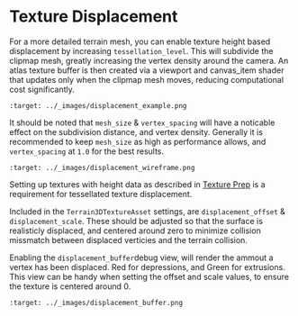 Texture Displacement
====================

For a more detailed terrain mesh, you can enable texture height based displacement by increasing `tessellation_level`. This will subdivide the clipmap mesh, greatly increasing the vertex density around the camera. An atlas texture buffer is then created via a viewport and canvas_item shader that updates only when the clipmap mesh moves, reducing computational cost significantly.

```{image} images/displacement_example.png
:target: ../_images/displacement_example.png
```

It should be noted that `mesh_size` & `vertex_spacing` will have a noticable effect on the subdivision distance, and vertex density. Generally it is recommended to keep `mesh_size` as high as performance allows, and `vertex_spacing` at `1.0` for the best results.

```{image} images/displacement_wireframe.png
:target: ../_images/displacement_wireframe.png
```

Setting up textures with height data as described in [Texture Prep](texture_prep.md) is a requirement for tessellated texture displacement.

Included in the `Terrain3DTextureAsset` settings, are `displacement_offset` & `displacement_scale`. These should be adjusted so that the surface is realisticly displaced, and centered around zero to minimize collision missmatch between displaced verticies and the terrain collision.

Enabling the `displacement_buffer`debug view, will render the ammout a vertex has been displaced. Red for depressions, and Green for extrusions. This view can be handy when setting the offset and scale values, to ensure the texture is centered around 0.

```{image} images/displacement_buffer.png
:target: ../_images/displacement_buffer.png
```
